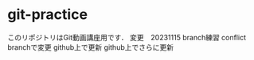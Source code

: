 # git-practice
このリポジトリはGit動画講座用です．
変更　20231115 branch練習
conflict branchで変更
github上で更新
github上でさらに更新
